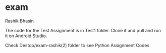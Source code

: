 # exam

Rashik Bhasin

The code for the Test Assignment is in Test1 folder.
Clone it and pull and run it on Android Studio.

Check Destop/exam-rashik(2) folder to see Python Assignment Codes
